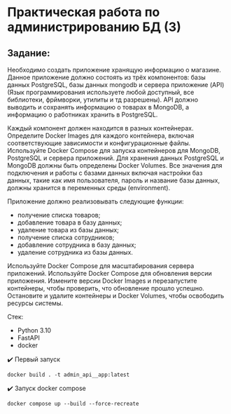 
# Практическая работа по администрированию БД (3)

## Задание:
Необходимо создать приложение хранящую информацию о магазине. Данное приложение должно состоять из трёх компонентов: базы данных PostgreSQL, базы данных mongodb и сервера приложение (API) (Язык программирования используете любой доступный, все библиотеки, фрймворки, утилиты и тд разрешены). API должно выводить и сохранять информацию о товарах в MongoDB, а информацию о работниках хранить в PostgreSQL. 

Каждый компонент должен находится в разных контейнерах. Определите Docker Images для каждого контейнера, включая соответствующие зависимости и конфигурационные файлы. Используйте Docker Compose для запуска контейнеров для MongoDB, PostgreSQL и сервера приложений. 
Для хранения данных PostgreSQL и MongoDB должны быть определены  Docker Volumes. Все значения для подключения и работы с базами данных включая настройки баз данных, такие как имя пользователя, пароль и название базы данных, должны хранится в переменных среды (environment).

Приложение должно реализовывать следующие функции:
- получение списка товаров;
- добавление товара в базу данных;
- удаление товара из базы данных;
- получение списка сотрудников;
- добавление сотрудника в базу данных;
- удаление сотрудника из базы данных.

Используйте Docker Compose для масштабирования сервера приложений. Используйте Docker Compose для обновления версии приложения. Измените версии Docker Images и перезапустите контейнеры, чтобы проверить, что обновление прошло успешно.
Остановите и удалите контейнеры и Docker Volumes, чтобы освободить ресурсы системы.

Стек:
- Python 3.10
- FastAPI
- docker

✔️ Первый запуск
```
docker build . -t admin_api__app:latest  
```


✔️ Запуск docker compose
```
docker compose up --build --force-recreate
```